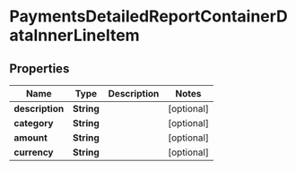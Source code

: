 

# PaymentsDetailedReportContainerDataInnerLineItem


## Properties

| Name | Type | Description | Notes |
|------------ | ------------- | ------------- | -------------|
|**description** | **String** |  |  [optional] |
|**category** | **String** |  |  [optional] |
|**amount** | **String** |  |  [optional] |
|**currency** | **String** |  |  [optional] |



